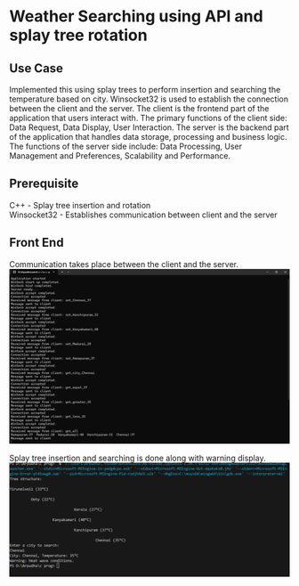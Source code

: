# Weather Searching using API and splay tree rotation
## Use Case
Implemented this using splay trees to perform insertion and searching the temperature based on city. Winsocket32 is used to establish the connection between the client and the server. The client is the frontend part of the application that users interact with. The primary functions of the client side: Data Request, Data Display, User Interaction. The server is the backend part of the application that handles data storage, processing and business logic. The functions of the server side include: Data Processing, User Management and Preferences, Scalability and Performance.

## Prerequisite
C++ - Splay tree insertion and rotation\
Winsocket32 - Establishes communication between client and the server

## Front End
Communication takes place between the client and the server.\
![](Screenshots/winsoconnec.png)

Splay tree insertion and searching is done along with warning display.\
![](Screenshots/splayrotop.png)
